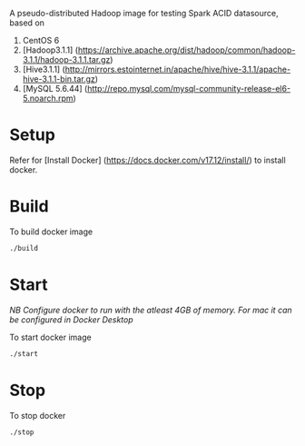 A pseudo-distributed Hadoop image for testing Spark ACID datasource, based on 
1. CentOS 6
2. [Hadoop3.1.1] (https://archive.apache.org/dist/hadoop/common/hadoop-3.1.1/hadoop-3.1.1.tar.gz)
3. [Hive3.1.1] (http://mirrors.estointernet.in/apache/hive/hive-3.1.1/apache-hive-3.1.1-bin.tar.gz)
4. [MySQL 5.6.44] (http://repo.mysql.com/mysql-community-release-el6-5.noarch.rpm)

# Setup

Refer for [Install Docker] (https://docs.docker.com/v17.12/install/) to install docker.

# Build

To build docker image
```bash
./build
```

# Start

_NB Configure docker to run with the atleast 4GB of memory. For mac it can be configured in Docker Desktop_

To start docker image
```bash
./start
```

# Stop

To stop docker
```bash
./stop
```

